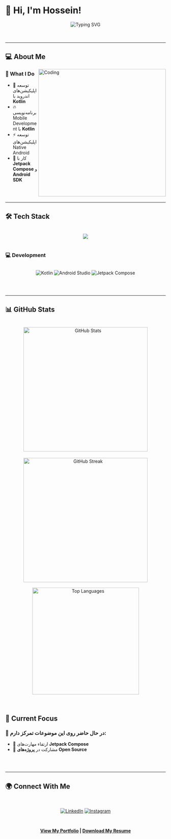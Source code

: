 # 🌟  Hi, I'm Hossein!

<div align="center">
  <img src="https://readme-typing-svg.demolab.com?font=Fira+Code&size=32&duration=2800&pause=2000&color=A855F7&center=true&vCenter=true&width=940&lines=Kotlin+Developer;Android+App+Developer;Mobile+Development+Expert;Clean+Code+Enthusiast" alt="Typing SVG" style="max-width: 100%; height: auto;" />
</div>

<br>
<br>

---

## 💻 About Me

<img align="right" alt="Coding" width="400" src="https://i.giphy.com/media/llarwdtFqG63IlqUR1/giphy.gif" style="max-width: 100%; height: auto;">

### 🚀 What I Do

- 📱 توسعه اپلیکیشن‌های اندروید با **Kotlin**
- 🔥 برنامه‌نویسی Mobile Development با **Kotlin**  
- ⚡ توسعه اپلیکیشن‌های Native Android
- 🌟 کار با **Jetpack Compose** و **Android SDK**

<br>
<br>

---

## 🛠️ Tech Stack

<br>

<div align="center">
  <img src="https://skillicons.dev/icons?i=kotlin,java,androidstudio,git,firebase,postgresql,mongodb,gradle" style="max-width: 100%; height: auto;" />
</div>

<br>

### 💻 Development

<div style="display: flex; flex-wrap: wrap; justify-content: center; gap: 10px;">

![Kotlin](https://img.shields.io/badge/kotlin-%237F52FF.svg?style=for-the-badge&logo=kotlin&logoColor=white)
![Android Studio](https://img.shields.io/badge/Android%20Studio-3DDC84.svg?style=for-the-badge&logo=android-studio&logoColor=white)
![Jetpack Compose](https://img.shields.io/badge/Jetpack%20Compose-4285F4?style=for-the-badge&logo=jetpackcompose&logoColor=white)

</div>

<br>
<br>

---

## 📊 GitHub Stats

<br>

<div align="center" style="display: flex; flex-wrap: wrap; justify-content: center; gap: 20px;">
  <img width="390" src="https://github-readme-stats.vercel.app/api?username=yourusername&show_icons=true&theme=radical&hide_border=true&count_private=true" alt="GitHub Stats" style="max-width: 100%; height: auto;" />
  <img width="390" src="https://github-readme-streak-stats.herokuapp.com/?user=yourusername&theme=radical&hide_border=true" alt="GitHub Streak" style="max-width: 100%; height: auto;" />
</div>

<br>

<div align="center">
  <img width="335" src="https://github-readme-stats.vercel.app/api/top-langs/?username=yourusername&layout=compact&theme=radical&hide_border=true" alt="Top Languages" style="max-width: 100%; height: auto;" />
</div>

<br>
<br>

## 🎯 Current Focus

### 🌟 در حال حاضر روی این موضوعات تمرکز دارم:

- 🚀 ارتقاء مهارت‌های **Jetpack Compose**
- 🌟 مشارکت در **پروژه‌های Open Source**

<br>
<br>

---

## 🌍 Connect With Me

<br>

<div align="center" style="display: flex; flex-wrap: wrap; justify-content: center; gap: 15px;">
  
[![LinkedIn](https://img.shields.io/badge/LinkedIn-%230077B5.svg?style=for-the-badge&logo=linkedin&logoColor=white)](https://www.linkedin.com/in/hossein-masoumi/)
[![Instagram](https://img.shields.io/badge/Instagram-%23E4405F.svg?style=for-the-badge&logo=Instagram&logoColor=white)](https://instagram.com/yourhandle)

</div>

<br>

<div align="center">

**[View My Portfolio](https://yourwebsite.com) | [Download My Resume](https://yourresume.pdf)**

</div>

<br>
<br>

